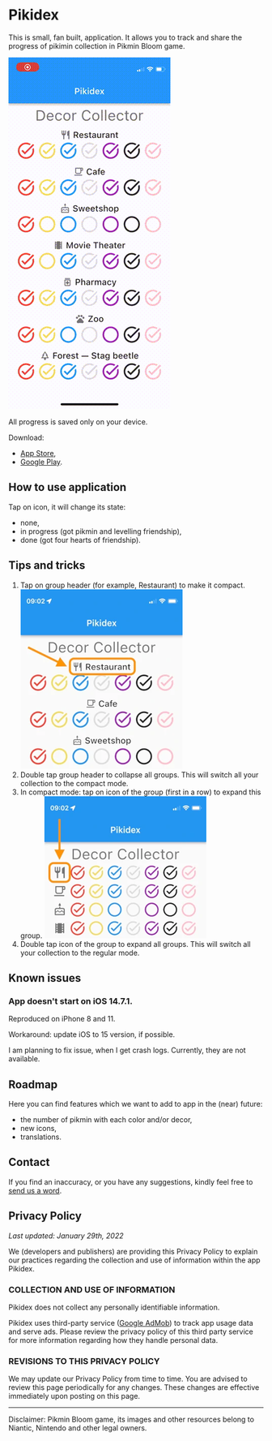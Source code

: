 # Pikidex

This is small, fan built, application.
It allows you to track and share the progress of pikimin collection in Pikmin Bloom game.

![](images/pikidex-1.2-o.gif)

All progress is saved only on your device.

Download:
- [App Store](https://apple.co/3onJKuy),
- [Google Play](https://bit.ly/3utNQW4).

## How to use application

Tap on icon, it will change its state:
- none,
- in progress (got pikmin and levelling friendship),
- done (got four hearts of friendship).

## Tips and tricks

1. Tap on group header (for example, Restaurant) to make it compact. ![](images/pikidex-tap-zone.webp)
2. Double tap group header to collapse all groups. This will switch all your collection to the compact mode.
3. In compact mode: tap on icon of the group (first in a row) to expand this group. ![](images/pikidex-compact-tap-zone.webp)
4. Double tap icon of the group to expand all groups. This will switch all your collection to the regular mode.

## Known issues

### App doesn't start on iOS 14.7.1. 

Reproduced on iPhone 8 and 11.

Workaround: update iOS to 15 version, if possible.

I am planning to fix issue, when I get crash logs. Currently, they are not available.

## Roadmap

Here you can find features which we want to add to app in the (near) future:
- the number of pikmin with each color and/or decor,
- new icons,
- translations.

## Contact
If you find an inaccuracy, or you have any suggestions, kindly feel free to [send us a word](mailto:pikidex@find-friends-team.ru).

## Privacy Policy
_Last updated: January 29th, 2022_


We (developers and publishers)
are providing this Privacy Policy
to explain our practices regarding the collection and use of information within the app Pikidex.


### COLLECTION AND USE OF INFORMATION

Pikidex does not collect any personally identifiable information.

Pikidex uses third-party service ([Google AdMob](https://policies.google.com/technologies/partner-sites))
to track app usage data and serve ads. 
Please review the privacy policy of this third party service for more information
regarding how they handle personal data.


### REVISIONS TO THIS PRIVACY POLICY

We may update our Privacy Policy from time to time. 
You are advised to review this page periodically for any changes.
These changes are effective immediately upon posting on this page.

---
Disclaimer: Pikmin Bloom game, its images and other resources belong to Niantic, Nintendo and other legal owners.